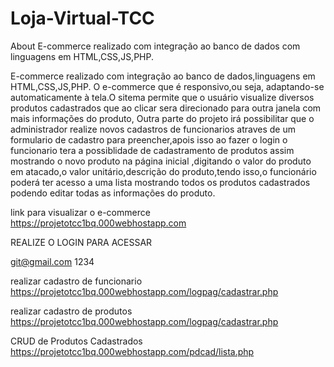 # Loja-Virtual-TCC
 About E-commerce realizado com integração ao banco de dados com linguagens em HTML,CSS,JS,PHP.

 E-commerce realizado com integração ao banco de dados,linguagens em HTML,CSS,JS,PHP. O e-commerce que é responsivo,ou seja, adaptando-se automaticamente à tela.O sitema permite que o usuário visualize diversos produtos cadastrados que ao clicar sera direcionado para outra janela com mais informações do produto, Outra parte do projeto irá possibilitar que o administrador realize novos cadastros de funcionarios atraves de um formulario de cadastro para preencher,apois isso ao fazer o login o funcionario tera a possiblidade de cadastramento de produtos assim mostrando o novo produto na página inicial ,digitando o valor do produto em atacado,o valor unitário,descrição do produto,tendo isso,o funcionário poderá ter acesso a uma lista mostrando todos os produtos cadastrados podendo editar todas as informações do produto.

link para visualizar o e-commerce https://projetotcc1bq.000webhostapp.com

REALIZE O LOGIN PARA ACESSAR

git@gmail.com 1234

realizar cadastro de funcionario https://projetotcc1bq.000webhostapp.com/logpag/cadastrar.php

realizar cadastro de produtos https://projetotcc1bq.000webhostapp.com/logpag/cadastrar.php

CRUD de Produtos Cadastrados https://projetotcc1bq.000webhostapp.com/pdcad/lista.php
